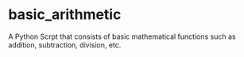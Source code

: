 # basic_arithmetic
A Python Scrpt that consists of basic mathematical functions such as addition, subtraction, division, etc.
